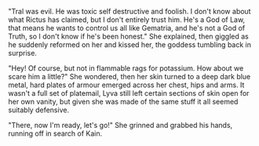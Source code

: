 "Tral was evil. He was toxic self destructive and foolish. I don't know about what Rictus has claimed, but I don't entirely trust him. He's a God of Law, that means he wants to control us all like Gematria, and he's not a God of Truth, so I don't know if he's been honest." She explained, then giggled as he suddenly reformed on her and kissed her, the goddess tumbling back in surprise.    

"Hey! Of course, but not in flammable rags for potassium. How about we scare him a little?" She wondered, then her skin turned to a deep dark blue metal, hard plates of armour emerged across her chest, hips and arms. It wasn't a full set of platemail, Lyva still left certain sections of skin open for her own vanity, but given she was made of the same stuff it all seemed suitably defensive.   

"There, now I'm ready, let's go!" She grinned and grabbed his hands, running off in search of Kain.
